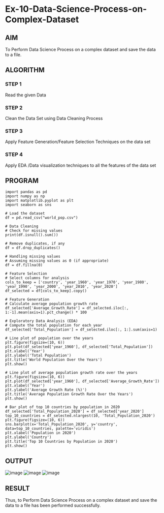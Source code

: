 # Ex-10-Data-Science-Process-on-Complex-Dataset
## AIM 
To Perform Data Science Process on a complex dataset and save the data to a file. 
## ALGORITHM
### STEP 1
Read the given Data
### STEP 2 
Clean the Data Set using Data Cleaning Process 
### STEP 3 
Apply Feature Generation/Feature Selection Techniques on the data set 
### STEP 4 
Apply EDA /Data visualization techniques to all the features of the data set
## PROGRAM
```
import pandas as pd
import numpy as np
import matplotlib.pyplot as plt
import seaborn as sns

# Load the dataset
df = pd.read_csv("world_pop.csv")

# Data Cleaning
# Check for missing values
print(df.isnull().sum())

# Remove duplicates, if any
df = df.drop_duplicates()

# Handling missing values
# Assuming missing values as 0 (if appropriate)
df = df.fillna(0)

# Feature Selection
# Select columns for analysis
cols_to_keep = ['country', 'year_1960', 'year_1970', 'year_1980', 'year_1990', 'year_2000', 'year_2010', 'year_2020']
df_selected = df[cols_to_keep].copy()

# Feature Generation
# Calculate average population growth rate
df_selected['Average_Growth_Rate'] = df_selected.iloc[:, 1:-1].mean(axis=1).pct_change() * 100

# Exploratory Data Analysis (EDA)
# Compute the total population for each year
df_selected['Total_Population'] = df_selected.iloc[:, 1:].sum(axis=1)

# Line plot of population over the years
plt.figure(figsize=(10, 6))
plt.plot(df_selected['year_1960'], df_selected['Total_Population'])
plt.xlabel('Year')
plt.ylabel('Total Population')
plt.title('World Population Over the Years')
plt.show()

# Line plot of average population growth rate over the years
plt.figure(figsize=(10, 6))
plt.plot(df_selected['year_1960'], df_selected['Average_Growth_Rate'])
plt.xlabel('Year')
plt.ylabel('Average Growth Rate (%)')
plt.title('Average Population Growth Rate Over the Years')
plt.show()

# Bar plot of top 10 countries by population in 2020
df_selected['Total_Population_2020'] = df_selected['year_2020']
top_10_countries = df_selected.nlargest(10, 'Total_Population_2020')
plt.figure(figsize=(10, 6))
sns.barplot(x='Total_Population_2020', y='country', data=top_10_countries, palette='viridis')
plt.xlabel('Population in 2020')
plt.ylabel('Country')
plt.title('Top 10 Countries by Population in 2020')
plt.show()
```
## OUTPUT
![image](https://github.com/Siddarthan999/Ex-10-Data-Science-Process-on-Complex-Dataset/assets/91734840/5ff36765-6e47-4542-bd0d-66c303de103c)
![image](https://github.com/Siddarthan999/Ex-10-Data-Science-Process-on-Complex-Dataset/assets/91734840/886a43c7-c69f-4b7e-9750-5e57c00137f4)
![image](https://github.com/Siddarthan999/Ex-10-Data-Science-Process-on-Complex-Dataset/assets/91734840/97515ce7-1d81-4dec-84c6-3c7226fb45dc)

## RESULT
Thus, to Perform Data Science Process on a complex dataset and save the data to a file has been performed successfully.
